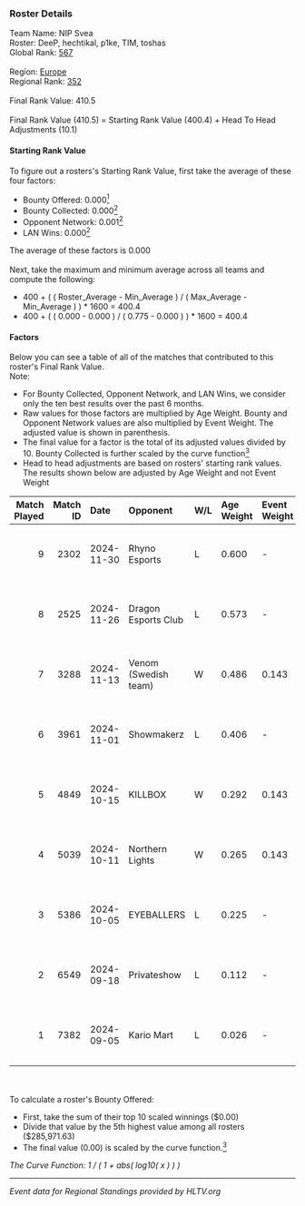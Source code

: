 ### Roster Details<br />
Team Name: NIP Svea<br />
Roster: DeeP, hechtikal, p1ke, TIM, toshas<br />
Global Rank: [567](../../standings_global_2025_02_28.md)<br />
<br />
Region: [Europe]( ../../standings_europe_2025_02_28.md)<br />
Regional Rank: [352]( ../../standings_europe_2025_02_28.md)<br />
<br />
Final Rank Value:  410.5<br />
<br />
Final Rank Value (410.5) = Starting Rank Value (400.4) + Head To Head Adjustments (10.1)<br />

#### Starting Rank Value<br />
To figure out a rosters's Starting Rank Value, first take the average of these four factors:<br />
- Bounty Offered: 0.000[<sup>1</sup>](#table2)
- Bounty Collected: 0.000[<sup>2</sup>](#table1)
- Opponent Network: 0.001[<sup>2</sup>](#table1)
- LAN Wins: 0.000[<sup>2</sup>](#table1)

The average of these factors is 0.000<br />
<br />
Next, take the maximum and minimum average across all teams and compute the following:<br />
- 400 + ( ( Roster_Average - Min_Average ) / ( Max_Average - Min_Average ) ) * 1600 = 400.4
- 400 + ( ( 0.000 - 0.000 ) / ( 0.775 - 0.000 ) ) * 1600 = 400.4


#### Factors<br />
Below you can see a table of all of the matches that contributed to this roster's Final Rank Value.<br />
Note:<br />

- For Bounty Collected, Opponent Network, and LAN Wins, we consider only the ten best results over the past 6 months.
- Raw values for those factors are multiplied by Age Weight. Bounty and Opponent Network values are also multiplied by Event Weight. The adjusted value is shown in parenthesis.
- The final value for a factor is the total of its adjusted values divided by 10. Bounty Collected is further scaled by the curve function[<sup>3</sup>](#curveFunction)
- Head to head adjustments are based on rosters' starting rank values. The results shown below are adjusted by Age Weight and not Event Weight
<span id="table1"></span><br />


| Match Played | Match ID | Date       | Opponent             | W/L | Age Weight | Event Weight | Bounty Collected | Opponent Network | LAN Wins  | H2H Adj. | Roster                               |
| -: | -: | :- | :- | :- | :- | :- | :- | :- | :- | -: | :- |
|            9 |     2302 | 2024-11-30 | Rhyno Esports        | L   | 0.600      | -            | -                | -                | -         |    -1.23 | DeeP, hechtikal, p1ke, TIM, toshas   |
|            8 |     2525 | 2024-11-26 | Dragon Esports Club  | L   | 0.573      | -            | -                | -                | -         |    -2.98 | DeeP, hechtikal, p1ke, TIM, toshas   |
|            7 |     3288 | 2024-11-13 | Venom (Swedish team) | W   | 0.486      | 0.143        | 0.000 (0.000)    | 0.068 (0.005)    | 0 (0.000) |     9.68 | DeeP, hechtikal, otto, p1ke, toshas  |
|            6 |     3961 | 2024-11-01 | Showmakerz           | L   | 0.406      | -            | -                | -                | -         |    -3.06 | DeeP, hechtikal, otto, p1ke, toshas  |
|            5 |     4849 | 2024-10-15 | KILLBOX              | W   | 0.292      | 0.143        | 0.000 (0.000)    | 0.022 (0.001)    | 0 (0.000) |     5.46 | DeeP, hechtikal, p1ke, toshas, Zitte |
|            4 |     5039 | 2024-10-11 | Northern Lights      | W   | 0.265      | 0.143        | 0.000 (0.000)    | 0.042 (0.002)    | 0 (0.000) |     4.19 | DeeP, hechtikal, p1ke, toshas, Zitte |
|            3 |     5386 | 2024-10-05 | EYEBALLERS           | L   | 0.225      | -            | -                | -                | -         |    -0.59 | DeeP, hechtikal, p1ke, TIM, toshas   |
|            2 |     6549 | 2024-09-18 | Privateshow          | L   | 0.112      | -            | -                | -                | -         |    -1.17 | DeeP, hechtikal, otto, p1ke, toshas  |
|            1 |     7382 | 2024-09-05 | Kario Mart           | L   | 0.026      | -            | -                | -                | -         |    -0.17 | DeeP, hechtikal, otto, p1ke, toshas  |

<br />
<span id="table2"></span><br />
To calculate a roster's Bounty Offered:<br />

- First, take the sum of their top 10 scaled winnings ($0.00)
- Divide that value by the 5th highest value among all rosters ($285,971.63)
- The final value (0.00) is scaled by the curve function.[<sup>3</sup>](#curveFunction)

<span id="curveFunction"></span>_The Curve Function: 1 / ( 1 + abs( log10( x ) ) )_<br />

---
_Event data for Regional Standings provided by HLTV.org_<br />

